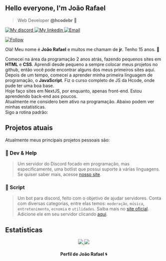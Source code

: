 ## Hello everyone, I'm João Rafael
<!-- <img align='right' src="https://media4.giphy.com/media/dxODB9UE879RDqAh3o/giphy.gif" width="120"> -->

> Web Developer **@hcodebr** 🦔

<p align="left">
    <a href="https://discord.gg/KyAfDXa">
        <img alt="My discord" src="https://img.shields.io/badge/Discord-jr'vrc%230010-orange">
    </a>
    <a href="https://www.linkedin.com/in/jo%C3%A3o-rafael-valarini-r-ceschini-6899831a6/">
        <img alt="My linkedin" src="https://img.shields.io/badge/LinkedIn-Jo%C3%A3o%20Rafael-blue">
    </a>
    <a href="https://mail.google.com/">
        <img alt="Email" src="https://img.shields.io/badge/My-Email-red">
    </a>
</p>

<p align="left">
    <a href="#">
        <img alt="Follow" src="https://img.shields.io/github/followers/joaorceschini?label=followers&style=social">
    </a>
</p>

Olá! Meu nome é **João Rafael** e muitos me chamam de **jr**. Tenho 15 anos. 🚀

Comecei na área da programação 2 anos atrás, fazendo pequenos sites em **HTML** e **CSS**. Aprendi desde pequeno a sempre colocar meus projetos no github, então você pode encontrar alguns dos meus primeiros sites aqui.<br>
Depois de um tempo, comecei a aprender minha primeira linguagem de programação, o **JavaScript**. Fiz o curso completo de JS da Hcode, onde pude ter uma boa base.<br>
Hoje faço sites em NextJS, por enquanto, apenas front-end. Estou aprendendo back-end aos poucos.<br>
Atualmente me considero bem ativo na programação. Abaixo podem ver minhas estatísticas.<br>
Sigo a rotina padrão: 

## Projetos atuais

Atualmente meus principais projetos pessoais são:
### 🍁 Dev & Help
> Um servidor do Discord focado em programação, mas especificamente, uma botlist que possui suporte à várias linguagens. Se quiser saber mais, acesse <a href="https://dev-help.vercel.app/">nosso site</a>.<br>

### 👾 Script
> Um bot para discord, feito com o objetivo de ajudar servidores. Conta com diversas categorias, entre elas temos: `moderação`, `música`, `entretenimento`, `ecnomia` e `utilidades`.
> Saiba mais no <a href="https://script-bot.vercel.app/">site oficial</a>.
> Adicione ele em seu servidor clicando <a href="https://discord.com/oauth2/authorize?=&client_id=762764583793459200&scope=bot&permissions=8">aqui</a>.<br>

## Estatísticas

<p align = "center">
  <a href="https://github.com/joaorceschini/">
    <img src="https://github-readme-stats.vercel.app/api?username=joaorceschini&show_icons=true&theme=react&line_height=27">
    <img src="https://github-readme-stats.vercel.app/api/top-langs/?username=joaorceschini&layout=compact&theme=react">
  </a>
</p>

<h4 align="center">
    Perfil de João Rafael 🌀
</h4>
